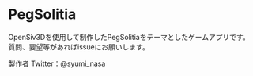 # PegSolitia
OpenSiv3Dを使用して制作したPegSolitiaをテーマとしたゲームアプリです。
質問、要望等があればissueにお願いします。

製作者 Twitter：@syumi_nasa
